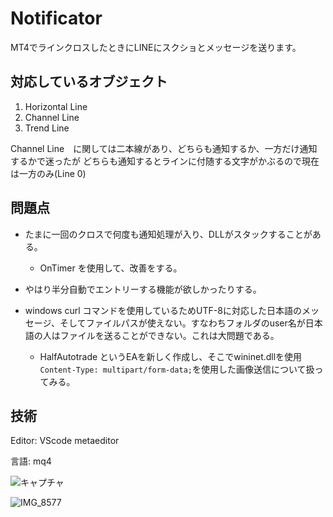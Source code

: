 # Notificator 

MT4でラインクロスしたときにLINEにスクショとメッセージを送ります。


## 対応しているオブジェクト

1. Horizontal Line
2. Channel Line
3. Trend Line


Channel Line　に関しては二本線があり、どちらも通知するか、一方だけ通知するかで迷ったが
どちらも通知するとラインに付随する文字がかぶるので現在は一方のみ(Line 0)


## 問題点

- たまに一回のクロスで何度も通知処理が入り、DLLがスタックすることがある。
    - OnTimer を使用して、改善をする。

- やはり半分自動でエントリーする機能が欲しかったりする。

- windows curl コマンドを使用しているためUTF-8に対応した日本語のメッセージ、そしてファイルパスが使えない。すなわちフォルダのuser名が日本語の人はファイルを送ることができない。これは大問題である。
    - HalfAutotrade というEAを新しく作成し、そこでwininet.dllを使用
    ```Content-Type: multipart/form-data;```を使用した画像送信について扱ってみる。


## 技術
Editor: VScode metaeditor

言語: mq4

![キャプチャ](https://user-images.githubusercontent.com/75787495/128267385-122b2be5-49b2-48b8-8920-a3dc37f735b6.PNG)

![IMG_8577](https://user-images.githubusercontent.com/75787495/128267423-7899dd5c-672d-4140-9efc-cd1d205b4576.PNG)

